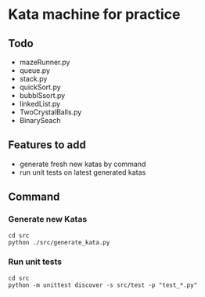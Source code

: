# Kata machine for practice


## Todo

- mazeRunner.py
- queue.py
- stack.py
- quickSort.py
- bubblSsort.py
- linkedList.py
- TwoCrystalBalls.py
- BinarySeach

## Features to add

- generate fresh new katas by command
- run unit tests on latest generated katas

## Command

### Generate new Katas

```
cd src
python ./src/generate_kata.py
```

### Run unit tests

```
cd src
python -m unittest discover -s src/test -p "test_*.py"
```
